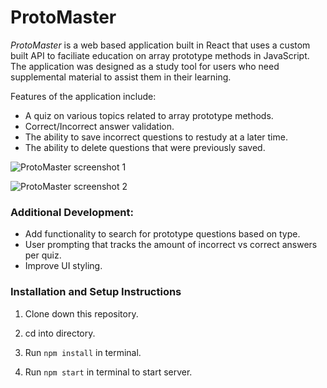 # **ProtoMaster**



*ProtoMaster* is a web based application built in React that uses a custom built API to faciliate education on array prototype methods in JavaScript. The application was designed as a study tool for users who need supplemental material to assist them in their learning.

Features of the application include: 
* A quiz on various topics related to array prototype methods.
* Correct/Incorrect answer validation.
* The ability to save incorrect questions to restudy at a later time.
* The ability to delete questions that were previously saved.

![ProtoMaster screenshot 1](https://www.flickr.com/photos/143000488@N05/30818787497/in/dateposted-public/)


![ProtoMaster screenshot 2](https://www.flickr.com/photos/143000488@N05/44845327925/in/dateposted-public/)



### Additional Development:
* Add functionality to search for prototype questions based on type.
* User prompting that tracks the amount of incorrect vs correct answers per quiz.
* Improve UI styling.


### Installation and Setup Instructions

1. Clone down this repository.

2. cd into directory.

3. Run `npm install` in terminal.

4. Run `npm start` in terminal to start server.



